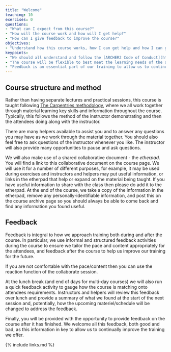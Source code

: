 ```yaml
---
title: "Welcome"
teaching: 10
exercises: 0
questions:
- "What can I expect from this course?"
- "How will the course work and how will I get help?"
- "How can I give feedback to improve the course?"
objectives:
- "Understand how this course works, how I can get help and how I can give feedback."
keypoints:
- "We should all understand and follow the [ARCHER2 Code of Conduct](https://www.archer2.ac.uk/training/code-of-conduct/) to ensure this course is conducted in the best teaching environment."
- "The course will be flexible to best meet the learning needs of the attendees."
- "Feedback is an essential part of our training to allow us to continue to improve and make sure the course is as useful as possible to attendees."
---
```


## Course structure and method

Rather than having separate lectures and practical sessions, this course is taught following [The Carpentries methodology](https://carpentries.org),
where we all work together through material learning key skills and information throughout the course.
Typically, this follows the method of the instructor demonstrating and then the attendees doing along with the instructor.

There are many helpers available to assist you and to answer any questions you may have as we work through the material together.
You should also feel free to ask questions of the instructor whenever you like.
The instructor will also provide many opportunities to pause and ask questions.

We will also make use of a shared collaborative document - the *etherpad*.
You will find a link to this collaborative document on the course page.
We will use it for a number of different purposes, for example, it may be used during exercises and instructors and helpers may put useful information,
or links in the etherpad that help or expand on the material being taught.
If you have useful information to share with the class then please do add it to the etherpad.
At the end of the course, we take a copy of the information in the etherpad,
remove any personally-identifiable information,
and post this on the course archive page so you should always be able to come back and find any information you found useful.

## Feedback

Feedback is integral to how we approach training both during and after the course.
In particular, we use informal and structured feedback activities during the course to ensure we tailor the pace and content appropriately for the attendees,
and feedback after the course to help us improve our training for the future.

If you are not comfortable with the pace/content then you can use the reaction function of the collaborate session.

At the lunch break (and end of days for multi-day courses) we will also run a quick feedback activity to gauge how the course is matching onto attendees requirements.
Instructors and helpers will review this feedback over lunch and provide a summary of what we found at the start of the next session and, potentially, how the upcoming materiel/schedule will be changed to address the feedback.

Finally, you will be provided with the opportunity to provide feedback on the course after it has finished.
We welcome all this feedback, both good and bad, as this information in key to allow us to continually improve the training we offer.

{% include links.md %}

